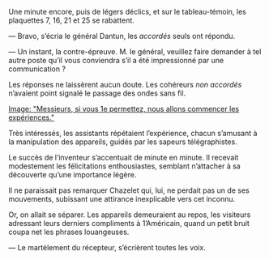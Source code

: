 Une minute encore, puis de légers déclics, et sur le tableau-témoin, les
plaquettes 7, 16, 21 et 25 se rabattent.

— Bravo, s’écria le général Dantun, les _accordés_ seuls ont répondu.

— Un instant, la contre-épreuve. M. le général, veuillez faire demander à
tel autre poste qu’il vous conviendra s’il a été impressionné par une 
communication ?

Les réponses ne laissèrent aucun doute. Les cohéreurs _non accordés_ n’avaient point signalé le passage des ondes sans fil.

[Image: "Messieurs, si vous 1e permettez, nous allons commencer les expériences."](../images/1-page-059.JPG) 

Très intéressés, les assistants répétaient l’expérience, chacun s’amusant à
la manipulation des appareils, guidés par les sapeurs télégraphistes.

Le succès de l’inventeur s’accentuait de minute en minute. Il recevait
modestement les félicitations enthousiastes, semblant n’attacher à sa
découverte qu’une importance légère.

Il ne paraissait pas remarquer Chazelet qui, lui, ne perdait pas un de ses
mouvements, subissant une attirance inexplicable vers cet inconnu.

Or, on allait se séparer. Les appareils demeuraient au repos, les visiteurs
adressant leurs derniers compliments à 1’Américain, quand un petit bruit coupa
net les phrases louangeuses.

— Le martèlement du récepteur, s’écrièrent toutes les voix.
